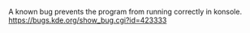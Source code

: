 A known bug prevents the program from running correctly in konsole.
https://bugs.kde.org/show_bug.cgi?id=423333